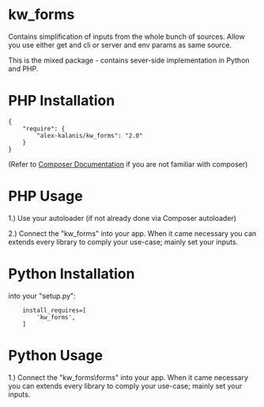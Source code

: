 kw_forms
================

Contains simplification of inputs from the whole bunch of sources. Allow you
use either get and cli or server and env params as same source.

This is the mixed package - contains sever-side implementation in Python and PHP.

# PHP Installation

```
{
    "require": {
        "alex-kalanis/kw_forms": "2.0"
    }
}
```

(Refer to [Composer Documentation](https://github.com/composer/composer/blob/master/doc/00-intro.md#introduction) if you are not
familiar with composer)


# PHP Usage

1.) Use your autoloader (if not already done via Composer autoloader)

2.) Connect the "kw_forms" into your app. When it came necessary
you can extends every library to comply your use-case; mainly set your inputs.

# Python Installation

into your "setup.py":

```
    install_requires=[
        'kw_forms',
    ]
```

# Python Usage

1.) Connect the "kw_forms\forms" into your app. When it came necessary
you can extends every library to comply your use-case; mainly set your inputs.
